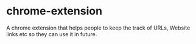 # chrome-extension
A chrome extension that helps people to keep the track of URLs, Website links etc so they can use it in future.
